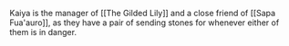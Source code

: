 Kaiya is the manager of [[The Gilded Lily]] and a close friend of [[Sapa Fua'auro]], as they have a pair of sending stones for whenever either of them is in danger.
